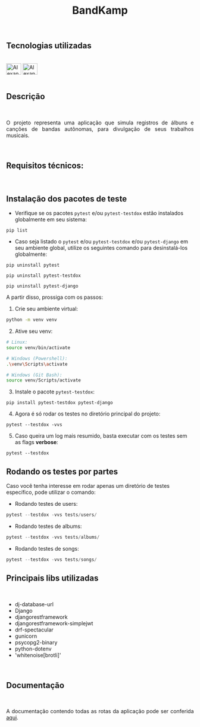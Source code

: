 <h1 align="center" font-family="pattaya">BandKamp</h1><br>

<h2 font-family="pattaya">Tecnologias utilizadas</h2>
<div style="display: inline_block"><br>
 <img align="center" alt="Alexandra-python" height="30" width="40" src="https://cdn.jsdelivr.net/gh/devicons/devicon/icons/python/python-original.svg">
 <img align="center" alt="Alexandra-postgreSQL" height="30" width="40" src="https://cdn.jsdelivr.net/gh/devicons/devicon/icons/postgresql/postgresql-original.svg"> 
</div><br>

<h2 font-family="pattaya">Descrição</h2><br>
<p font-family="robotto" font-size="16px" line-height="34px" align="justify">
O projeto representa uma aplicação que simula registros de álbuns e canções de bandas autônomas, para divulgação de seus trabalhos musicais.
</p><br>

<h2 font-family="pattaya">Requisitos técnicos:</h2><br>

## Instalação dos pacotes de teste

- Verifique se os pacotes `pytest` e/ou `pytest-testdox` estão instalados globalmente em seu sistema:
```shell
pip list
```
- Caso seja listado o `pytest` e/ou `pytest-testdox` e/ou `pytest-django` em seu ambiente global, utilize os seguintes comando para desinstalá-los globalmente:
```shell
pip uninstall pytest
```

```shell
pip uninstall pytest-testdox
```

```shell
pip uninstall pytest-django
```

A partir disso, prossiga com os passos:

1. Crie seu ambiente virtual:
```bash
python -m venv venv
```

2. Ative seu venv:
```bash
# Linux:
source venv/bin/activate

# Windows (Powershell):
.\venv\Scripts\activate

# Windows (Git Bash):
source venv/Scripts/activate
```

3. Instale o pacote `pytest-testdox`:
```shell
pip install pytest-testdox pytest-django
```


4. Agora é só rodar os testes no diretório principal do projeto:
```shell
pytest --testdox -vvs
```

5. Caso queira um log mais resumido, basta executar com os testes sem as flags **verbose**:
```shell
pytest --testdox
```

## Rodando os testes por partes

Caso você tenha interesse em rodar apenas um diretório de testes específico, pode utilizar o comando:

- Rodando testes de users:
```python
pytest --testdox -vvs tests/users/
```

- Rodando testes de albums:
```python
pytest --testdox -vvs tests/albums/
```

- Rodando testes de songs:
```python
pytest --testdox -vvs tests/songs/
````

<h2 font-family="pattaya">Principais libs utilizadas</h2><br>
<ul style="display: inline_block">
<li font-family="robotto" font-size="16px">dj-database-url</li>
<li font-family="robotto" font-size="16px">Django</li>
<li font-family="robotto" font-size="16px">djangorestframework</li>
<li font-family="robotto" font-size="16px">djangorestframework-simplejwt</li>
<li font-family="robotto" font-size="16px">drf-spectacular</li>
<li font-family="robotto" font-size="16px">gunicorn</li>
<li font-family="robotto" font-size="16px">psycopg2-binary</li>
<li font-family="robotto" font-size="16px">python-dotenv</li>
<li font-family="robotto" font-size="16px">'whitenoise[brotli]'</li>
</ul><br>

<h2 font-family="pattaya">Documentação</h2><br>
<p font-family="robotto" font-size="16px" line-height="34px" align="justify">
A documentação contendo todas as rotas da aplicação pode ser conferida <a href="https://web-production-36aae.up.railway.app/api/docs/" font-family="robotto" font-size="16px">aqui</a>.
</p><br>


